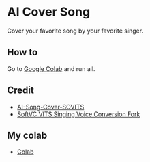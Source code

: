 # AI Cover Song

Cover your favorite song by your favorite singer.

## How to

Go to [Google Colab](https://github.com/reshalfahsi/AI-Cover-Song/blob/master/AICoverSong.ipynb) and run all.


## Credit
- [AI-Song-Cover-SOVITS](https://github.com/ardha27/AI-Song-Cover-SOVITS)
- [SoftVC VITS Singing Voice Conversion Fork](https://github.com/voicepaw/so-vits-svc-fork)


## My colab
- [Colab](https://colab.research.google.com/drive/13KHxccnc1P7enfAfJHnh1Wmor0qL4GfC#scrollTo=DFWtM9DJRnGq)

